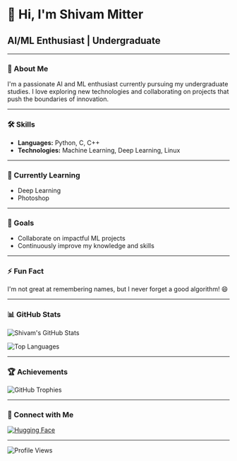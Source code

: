 # 👋 Hi, I'm Shivam Mitter

## AI/ML Enthusiast | Undergraduate

---

### 🚀 About Me

I'm a passionate AI and ML enthusiast currently pursuing my undergraduate studies. I love exploring new technologies and collaborating on projects that push the boundaries of innovation.

---

### 🛠 Skills

- **Languages:** Python, C, C++
- **Technologies:** Machine Learning, Deep Learning, Linux

---

### 🌱 Currently Learning

- Deep Learning
- Photoshop

---

### 🎯 Goals

- Collaborate on impactful ML projects
- Continuously improve my knowledge and skills

---

### ⚡ Fun Fact

I'm not great at remembering names, but I never forget a good algorithm! 😄

---

### 📊 GitHub Stats

![Shivam's GitHub Stats](https://github-readme-stats.vercel.app/api?username=mavihsrr&show_icons=true&theme=radical)

![Top Languages](https://github-readme-stats.vercel.app/api/top-langs/?username=mavihsrr&layout=compact&theme=radical)

---

### 🏆 Achievements

![GitHub Trophies](https://github-profile-trophy.vercel.app/?username=mavihsrr&theme=darkhub&no-frame=true&margin-w=15)

---

### 🤝 Connect with Me

[![Hugging Face](https://img.shields.io/badge/Hugging%20Face-FFBB00?style=for-the-badge&logo=hugging-face&logoColor=white)](https://huggingface.co/mavihsrr)


---

![Profile Views](https://gpvc.arturio.dev/mavihsrr)
